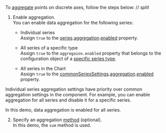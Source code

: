 To [aggregate](/Documentation/Guide/UI_Components/Chart/Data_Aggregation/) points on discrete axes, follow the steps below:
// _split_

1. Enable aggregation.    
You can enable data aggregation for the following series:

    - Individual series    
    Assign `true` to the [series](/Documentation/ApiReference/UI_Components/dxChart/Configuration/series/).[aggregation](/Documentation/ApiReference/UI_Components/dxChart/Configuration/series/aggregation/).[enabled](/Documentation/ApiReference/UI_Components/dxChart/Configuration/series/aggregation/#enabled) property.

    - All series of a specific type  
    Assign `true` to the `aggregaion.enabled` property that belongs to the configuration object of a [specific series type](/Documentation/ApiReference/UI_Components/dxChart/Series_Types/).

    - All series in the Chart   
    Assign `true` to the [commonSeriesSettings](/Documentation/ApiReference/UI_Components/dxChart/Configuration/commonSeriesSettings/).[aggregation](/Documentation/ApiReference/UI_Components/dxChart/Configuration/commonSeriesSettings/aggregation/).[enabled](/Documentation/ApiReference/UI_Components/dxChart/Configuration/commonSeriesSettings/aggregation/#enabled) property.    

Individual series aggregation settings have priority over common aggregation settings in the component. For example, you can enable aggregation for all series and disable it for a specific series.

In this demo, data aggregation is enabled for all series.

2. Specify an aggregation [method](/Documentation/ApiReference/UI_Components/dxChart/Configuration/commonSeriesSettings/aggregation/#method) (optional).    
In this demo, the `sum` method is used.

